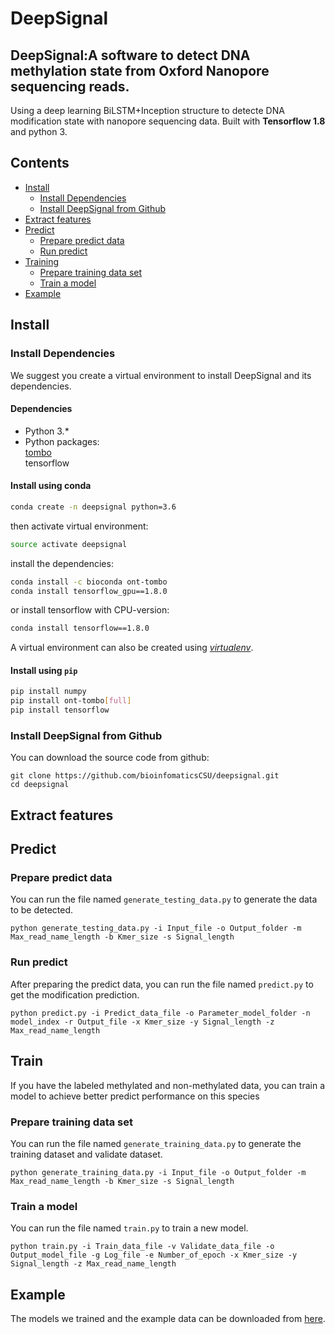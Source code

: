 # DeepSignal
## DeepSignal:A software to detect DNA methylation state from Oxford Nanopore sequencing reads.
Using a deep learning BiLSTM+Inception structure to detecte DNA modification state with nanopore sequencing data.
Built with **Tensorflow 1.8** and python 3.

## Contents

- [Install](#install)
    - [Install Dependencies](#instal-Dependencies)
    - [Install DeepSignal from Github](#Install-DeepSignal-from-Github)
- [Extract features](#Extract-features)
- [Predict](#predict)
    - [Prepare predict data](#prepare-predict-data)
    - [Run predict](#run-predict)
- [Training](#training)
    - [Prepare training data set](#prepare-training-data-set)
    - [Train a model](#train-a-model)
- [Example](#Example)

## Install
### Install Dependencies
We suggest you create a virtual environment to install DeepSignal and its dependencies.
#### Dependencies
   - Python 3.*
   - Python packages:\
        [tombo](https://github.com/nanoporetech/tombo)\
        tensorflow

#### Install using conda
```bash
conda create -n deepsignal python=3.6
```
then activate virtual environment:
```bash
source activate deepsignal
```
install the dependencies:
```bash
conda install -c bioconda ont-tombo
conda install tensorflow_gpu==1.8.0
```
or install tensorflow with CPU-version:
```bash
conda install tensorflow==1.8.0
```
A virtual environment can also be created using [*virtualenv*](https://github.com/pypa/virtualenv/).

#### Install using `pip`
```bash
pip install numpy
pip install ont-tombo[full]
pip install tensorflow
```

### Install DeepSignal from Github
You can download the source code from github:
```
git clone https://github.com/bioinfomaticsCSU/deepsignal.git
cd deepsignal
```

## Extract features


## Predict
### Prepare predict data
You can run the file named `generate_testing_data.py` to generate the data to be detected.
```
python generate_testing_data.py -i Input_file -o Output_folder -m Max_read_name_length -b Kmer_size -s Signal_length
```
### Run predict
After preparing the predict data, you can run the file named `predict.py` to get the modification prediction.
```
python predict.py -i Predict_data_file -o Parameter_model_folder -n model_index -r Output_file -x Kmer_size -y Signal_length -z Max_read_name_length
```

## Train
If you have the labeled methylated and non-methylated data, you can train a model to achieve better predict performance on this species
### Prepare training data set
You can run the file named `generate_training_data.py` to generate the training dataset and validate dataset.
```
python generate_training_data.py -i Input_file -o Output_folder -m Max_read_name_length -b Kmer_size -s Signal_length
```
### Train a model
You can run the file named `train.py` to train a new model.
```
python train.py -i Train_data_file -v Validate_data_file -o Output_model_file -g Log_file -e Number_of_epoch -x Kmer_size -y Signal_length -z Max_read_name_length
```

## Example
The models we trained and the example data can be downloaded from [here](http://bioinformatics.csu.edu.cn/).



